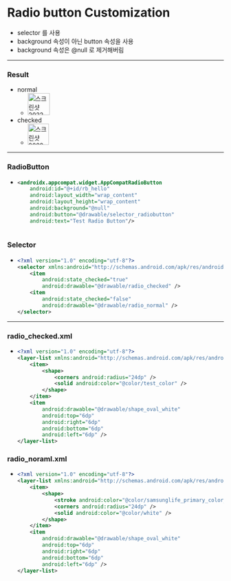 # Radio button Customization
* selector 를 사용
* background 속성이 아닌 button 속성을 사용
* background 속성은 @null 로 제거해버림
---
### Result
* normal
  * <img width="51" alt="스크린샷 2022-05-05 오후 9 55 40" src="https://user-images.githubusercontent.com/51182964/166927301-e41ad115-b981-4e6d-904c-80e151dffe82.png">
* checked
  * <img width="49" alt="스크린샷 2022-05-05 오후 9 55 52" src="https://user-images.githubusercontent.com/51182964/166927333-1fab1d91-91e0-44af-ab6a-3739e4991731.png">

---
### RadioButton 
* ```xml
  <androidx.appcompat.widget.AppCompatRadioButton
      android:id="@+id/rb_hello"
      android:layout_width="wrap_content"
      android:layout_height="wrap_content"
      android:background="@null"
      android:button="@drawable/selector_radiobutton"
      android:text="Test Radio Button"/>
      
### Selector
* ```xml
  <?xml version="1.0" encoding="utf-8"?>
  <selector xmlns:android="http://schemas.android.com/apk/res/android" >
      <item
          android:state_checked="true"
          android:drawable="@drawable/radio_checked" />
      <item
          android:state_checked="false"
          android:drawable="@drawable/radio_normal" />
  </selector>
---
### radio_checked.xml
* ```xml
  <?xml version="1.0" encoding="utf-8"?>
  <layer-list xmlns:android="http://schemas.android.com/apk/res/android" >
      <item>
          <shape>
              <corners android:radius="24dp" />
              <solid android:color="@color/test_color" />
          </shape>
      </item>
      <item
          android:drawable="@drawable/shape_oval_white"
          android:top="6dp"
          android:right="6dp"
          android:bottom="6dp"
          android:left="6dp" />
  </layer-list>
### radio_noraml.xml
* ```xml
  <?xml version="1.0" encoding="utf-8"?>
  <layer-list xmlns:android="http://schemas.android.com/apk/res/android" >
      <item>
          <shape>
              <stroke android:color="@color/samsunglife_primary_color_grey" android:width="2dp" />
              <corners android:radius="24dp" />
              <solid android:color="@color/white" />
          </shape>
      </item>
      <item
          android:drawable="@drawable/shape_oval_white"
          android:top="6dp"
          android:right="6dp"
          android:bottom="6dp"
          android:left="6dp" />
  </layer-list>
